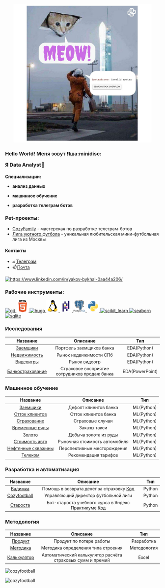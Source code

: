 <p align="center">
  <img width="450" height="450" src="https://github.com/cozyfootball/cozyfootball/blob/main/Logo1.jpg">
</p>
<h3 align="left">Hello World! Меня зовут Яша:minidisc:  
  
 Я Data Analyst:page_with_curl:</h3>
<h4 align="left">Специализации:  
  
- анализ данных  
  
- машинное обучение  
  
- разработка телеграм ботов</h4>

<h3 align="left"> Pet-проекты:</h3>

- [CozyFamily](https://t.me/cozyfamily) - мастерская по разработке телеграм-ботов
- [Лига уютного футбола](https://www.youtube.com/channel/UCoj8xxoH4A8fvUdU7JQAc8Q) - уникальная любительская мини-футбольная лига из Москвы
  
<h4 align="left">Контакты</h4>

- :on: [Телеграм](https://t.me/oma890)
- 📫[Почта](mailto:1h8dzz@gmail.com)
<p align="left">
<a href="www.linkedin.com/in/yasha-bykhal-cozy" target="blank"><img align="center" src="https://raw.githubusercontent.com/rahuldkjain/github-profile-readme-generator/master/src/images/icons/Social/linked-in-alt.svg" alt="https://www.linkedin.com/in/yakov-bykhal-0aa44a206/" height="30" width="40" /></a>
</p>

<h3 align="left">Рабочие инструменты:</h3>
<p align="left"> <a href="https://git-scm.com/" target="_blank" rel="noreferrer"> <img src="https://www.vectorlogo.zone/logos/git-scm/git-scm-icon.svg" alt="git" width="40" height="40"/> </a> <a href="https://www.w3.org/html/" target="_blank" rel="noreferrer"> <img src="https://raw.githubusercontent.com/devicons/devicon/master/icons/html5/html5-original-wordmark.svg" alt="html5" width="40" height="40"/> </a> <a href="https://gohugo.io/" target="_blank" rel="noreferrer"> <img src="https://api.iconify.design/logos-hugo.svg" alt="hugo" width="40" height="40"/> </a> <a href="https://www.linux.org/" target="_blank" rel="noreferrer"> <img src="https://raw.githubusercontent.com/devicons/devicon/master/icons/linux/linux-original.svg" alt="linux" width="40" height="40"/> </a> <a href="https://pandas.pydata.org/" target="_blank" rel="noreferrer"> <img src="https://raw.githubusercontent.com/devicons/devicon/2ae2a900d2f041da66e950e4d48052658d850630/icons/pandas/pandas-original.svg" alt="pandas" width="40" height="40"/> </a> <a href="https://www.postgresql.org" target="_blank" rel="noreferrer"> <img src="https://raw.githubusercontent.com/devicons/devicon/master/icons/postgresql/postgresql-original-wordmark.svg" alt="postgresql" width="40" height="40"/> </a> <a href="https://www.python.org" target="_blank" rel="noreferrer"> <img src="https://raw.githubusercontent.com/devicons/devicon/master/icons/python/python-original.svg" alt="python" width="40" height="40"/> </a> <a href="https://scikit-learn.org/" target="_blank" rel="noreferrer"> <img src="https://upload.wikimedia.org/wikipedia/commons/0/05/Scikit_learn_logo_small.svg" alt="scikit_learn" width="40" height="40"/> </a> <a href="https://seaborn.pydata.org/" target="_blank" rel="noreferrer"> <img src="https://seaborn.pydata.org/_images/logo-mark-lightbg.svg" alt="seaborn" width="40" height="40"/> </a> <a href="https://www.sqlite.org/" target="_blank" rel="noreferrer"> <img src="https://www.vectorlogo.zone/logos/sqlite/sqlite-icon.svg" alt="sqlite" width="40" height="40"/> </a> </p>

<h3 align="left">Исследования</h3>

| Название   |     Описание    |  Тип|
|:----------:|:-------------:|:------:|
| [Заемщики](https://nbviewer.org/github/cozyfootball/cozyfootball/blob/main/banking_debt.ipynb)| Портфель заемщиков банка| EDA(Python)|
|  [Недвижимость](https://github.com/cozyfootball/cozyfootball/blob/main/estate.ipynb) |  Рынок недвижимости СПб|   EDA(Python)|
|  [Видеоигры](https://nbviewer.org/github/cozyfootball/cozyfootball/blob/main/videogames.ipynb)| Рынок видеогр| EDA(Python)|
|  [Банкострахование](https://github.com/cozyfootball/cozyfootball/blob/main/product_research.pdf) |  Страховое восприятие сотрудников продаж банка|   EDA(PowerPoint)|

<h3 align="left">Машинное обучение</h3>

| Название   |     Описание    |  Тип|
|:----------:|:-------------:|:------:|
| [Заемщики](https://nbviewer.org/github/cozyfootball/cozyfootball/blob/main/banking_debt.ipynb)| Дефолт клиентов банка| ML(Python)|
| [Отток клиентов](https://github.com/cozyfootball/cozyfootball/blob/main/banks_clients_aways.ipynb)| Отток клиентов банка| ML(Python)|
| [Страхование](https://github.com/cozyfootball/cozyfootball/blob/main/matrix.ipynb)| Cтраховые случаи| ML(Python)|
|  [Временные ряды](https://nbviewer.org/github/cozyfootball/cozyfootball/blob/main/times_series.ipynb)| Заказы такси | ML(Python)|
|  [Золото](https://github.com/cozyfootball/cozyfootball/blob/main/gold_mining.ipynb)| Добыча золота из руды| ML(Python)|
|  [Стоимость авто](https://nbviewer.org/github/cozyfootball/cozyfootball/blob/main/car_price.ipynb)| Рыночная стоимость автомобиля| ML(Python)|
|  [Нефтянные скважины](https://nbviewer.org/github/cozyfootball/cozyfootball/blob/main/oil_holes.ipynb)| Перспективные месторождения| ML(Python)|
|  [Телеком](https://nbviewer.org/github/cozyfootball/cozyfootball/blob/main/telekom_ottok.ipynb)| Рекомендация тарифов| ML(Python)|

<h3 align="left">Разработка и автоматизация</h3>

| Название   |     Описание    |  Тип|
|:----------:|:-------------:|:------:|
| [Вадимка](https://t.me/stopalfa_bot)| Помощь в возврата денег за страховку [Код](https://github.com/cozyfootball/cozyfamily/commit/30246d8a8de928df024c729e3b884fa18fe8198b)| Python|
|  [Cozyfootball](https://t.me/CozyFutbot) |  Управляющий директор футбольной лиги|  Python|
|  [Староста](https://t.me/ds_55) | Бот-староста учебного курса в Яндекс Практикуме [Код](https://github.com/cozyfootball/ds_55/blob/main/ds_55.py) |  Python |

<h3 align="left">Методология</h3>

| Название   |     Описание    |  Тип|
|:----------:|:-------------:|:------:|
| [Продукт](https://github.com/cozyfootball/cozyfootball/blob/main/job_insure.pdf)| Продукт по потере работы| Разработка|
|  [Методика](https://github.com/cozyfootball/cozyfootball/blob/main/property_manual.pdf) | Методика определения типа строения| Методология|
|  [Калькулятор](https://github.com/cozyfootball/cozyfootball/blob/main/%D0%9A%D0%B0%D0%BB%D1%8C%D0%BA%D1%83%D0%BB%D1%8F%D1%82%D0%BE%D1%80%20%D0%90%D0%B1%D1%81%D0%BE%D0%BB%D1%8E%D1%82.xlsm) | Автоматический калькулятор расчёта страховых сумм и премий|  Excel|

<p align="left"> <img src="https://komarev.com/ghpvc/?username=cozyfootball&label=Profile%20views&color=0e75b6&style=flat" alt="cozyfootball" /> </p>

<p><img align="left" src="https://github-readme-stats.vercel.app/api/top-langs?username=cozyfootball&show_icons=true&locale=en&layout=compact" alt="cozyfootball" /></p>


